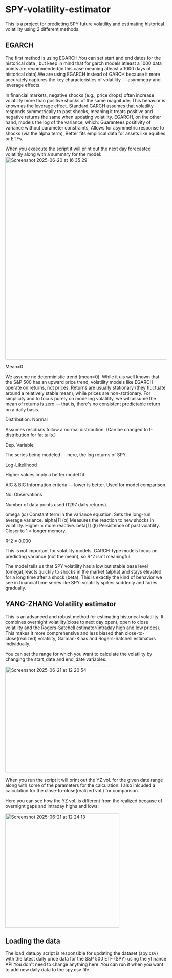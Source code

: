 # SPY-volatility-estimator
This is a project for predicting SPY future volatility and estimating historical volatility using 2 different methods.


## EGARCH

The first method is using EGARCH.You can set start and end dates for the historical data , but keep in mind that for garch models atleast a 1000 data points are recommended(in this case meaning atleast a 1000 days of historical data).We are using EGARCH instead of GARCH because it more accurately captures the key characteristics of volatility — asymmetry and leverage effects.

In financial markets, negative shocks (e.g., price drops) often increase volatility more than positive shocks of the same magnitude. This behavior is known as the leverage effect.
Standard GARCH assumes that volatility responds symmetrically to past shocks, meaning it treats positive and negative returns the same when updating volatility.
EGARCH, on the other hand, models the log of the variance, which:
Guarantees positivity of variance without parameter constraints,
Allows for asymmetric response to shocks (via the alpha term),
Better fits empirical data for assets like equities or ETFs.

When you exeecute the script it will print out the next day forecasted volatiltiy along with a summary for the model:
<img width="631" alt="Screenshot 2025-06-20 at 16 35 29" src="https://github.com/user-attachments/assets/d3d9ae4c-a4fe-403f-8199-7ed7dbba1025" />


Mean=0

We assume no deterministic trend (mean=0).
While it uis well known that the S&P 500 has an upward price trend, volatility models like EGARCH operate on returns, not prices.
Returns are usually stationary (they fluctuate around a relatively stable mean), while prices are non-stationary. For simplicity and to focus purely on modeling volatility, we will assume the mean of returns is zero — that is, there's no consistent predictable return on a daily basis.

Distribution: Normal

Assumes residuals follow a normal distribution. (Can be changed to t-distribution for fat tails.)

Dep. Variable	

The series being modeled — here, the log returns of SPY.

Log-Likelihood

Higher values imply a better model fit.

AIC & BIC	Information criteria — lower is better. Used for model comparison.

No. Observations

Number of data points used (1297 daily returns).

omega (ω)	Constant term in the variance equation. Sets the long-run average variance.
alpha[1] (α)	Measures the reaction to new shocks in volatility. Higher = more reactive.
beta[1] (β)	Persistence of past volatility. Closer to 1 = longer memory.


R^2 = 0.000

This is not important for volatility models. GARCH-type models focus on predicting variance (not the mean), so R^2 isn't meaningful.

The model tells us that SPY volatility has a low but stable base level (omega),reacts quickly to shocks in the market (alpha),and stays elevated for a long time after a shock (beta).
This is exactly the kind of behavior we see in financial time series like SPY: volatility spikes suddenly and fades gradually.


## YANG-ZHANG Volatility estimator

This is an advanced and robust method for estimating historical volatility. It combines overnight volatility(close to next day open), open to close volatility and the Rogers-Satchell estimator(intraday high and low prices). This makes it more comprehensive and less biased than close-to-close(realized) volatility, Garman-Klaas and Rogers-Satchell estimators individually.

You can set the range for which you want to calculate the volatility by changing the start_date and end_date variables. 

<img width="330" alt="Screenshot 2025-06-21 at 12 20 54" src="https://github.com/user-attachments/assets/a52e3e7e-eb17-4b05-a740-8547a947beb1" />

When you run the script it will print out the YZ vol. for the given date range along with some of the parameters for the calculation.
I also inlcuded a calculation for the close-to-close(realized vol.) for comparison.

Here you can see how the YZ vol. is different from the realized because of overnight gaps and intraday highs and lows:

<img width="356" alt="Screenshot 2025-06-21 at 12 24 13" src="https://github.com/user-attachments/assets/80dd1f60-eb65-4c2a-b10d-d58a90bb54a3" />


## Loading the data

The load_data.py script is responsible for updating the dataset (spy.csv) with the latest daily price data for the S&P 500 ETF (SPY) using the yfinance API.You don't need to change anything here .You can run it when you want to add new daily data to the spy.csv file.



